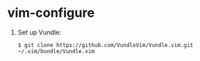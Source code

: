 # vim-configure

1. Set up Vundle:

    `$ git clone https://github.com/VundleVim/Vundle.vim.git ~/.vim/bundle/Vundle.vim`
